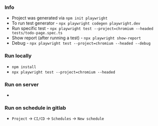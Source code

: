 ### Info
* Project was generated via `npm init playwright`
* To run test generator - `npx playwright codegen playwright.dev`
* Run specific test - `npx playwright test --project=chromium --headed tests/todo-page.spec.ts`
* Show report (after running a test) - `npx playwright show-report`
* Debug - `npx playwright test --project=chromium --headed --debug`

### Run locally
* `npm install`
* `npx playwright test --project=chromium --headed`

### Run on server
* 

### Run on schedule in gitlab
* `Project` -> `CI/CD` -> `Schedules` -> `New schedule`
